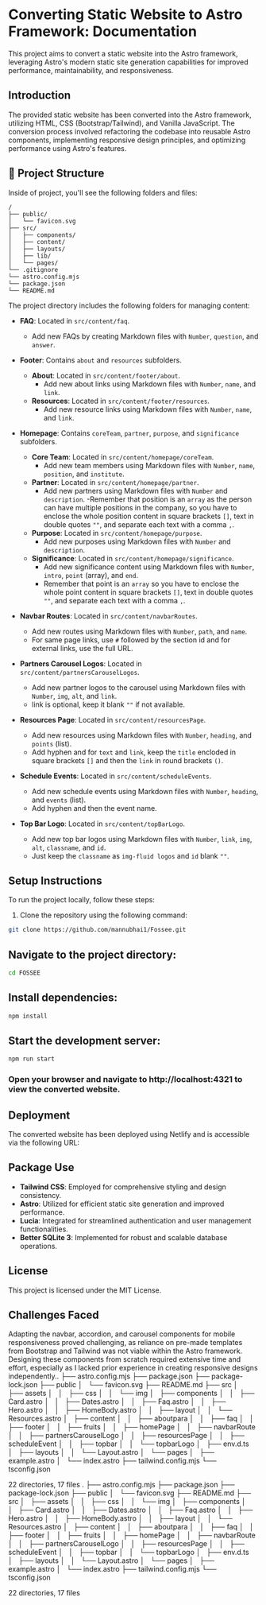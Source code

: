 # Converting Static Website to Astro Framework: Documentation

This project aims to convert a static website into the Astro framework, leveraging Astro's modern static site generation capabilities for improved performance, maintainability, and responsiveness.

## Introduction

The provided static website has been converted into the Astro framework, utilizing HTML, CSS (Bootstrap/Tailwind), and Vanilla JavaScript. The conversion process involved refactoring the codebase into reusable Astro components, implementing responsive design principles, and optimizing performance using Astro's features.

## 🚀 Project Structure

Inside of project, you'll see the following folders and files:

```text
/
├── public/
│   └── favicon.svg
├── src/
│   ├── components/
│   ├── content/
│   ├── layouts/
│   ├── lib/
│   └── pages/
└── .gitignore
└── astro.config.mjs
└── package.json
└── README.md
```

The project directory includes the following folders for managing content:

- **FAQ**: Located in `src/content/faq`.

  - Add new FAQs by creating Markdown files with `Number`, `question`, and `answer`.

- **Footer**: Contains `about` and `resources` subfolders.

  - **About**: Located in `src/content/footer/about`.
    - Add new about links using Markdown files with `Number`, `name`, and `link`.
  - **Resources**: Located in `src/content/footer/resources`.
    - Add new resource links using Markdown files with `Number`, `name`, and `link`.

- **Homepage**: Contains `coreTeam`, `partner`, `purpose`, and `significance` subfolders.

  - **Core Team**: Located in `src/content/homepage/coreTeam`.
    - Add new team members using Markdown files with `Number`, `name`, `position`, and `institute`.
  - **Partner**: Located in `src/content/homepage/partner`.
    - Add new partners using Markdown files with `Number` and `description`.
      -Remember that position is an `array` as the person can have multiple positions in the company, so you have to enclose the whole position content in square brackets `[]`, text in double quotes `""`, and separate each text with a comma `,`.
  - **Purpose**: Located in `src/content/homepage/purpose`.
    - Add new purposes using Markdown files with `Number` and `description`.
  - **Significance**: Located in `src/content/homepage/significance`.
    - Add new significance content using Markdown files with `Number`, `intro`, `point` (array), and `end`.
    - Remember that point is an `array` so you have to enclose the whole point content in square brackets `[]`, text in double quotes `""`, and separate each text with a comma `,`.

- **Navbar Routes**: Located in `src/content/navbarRoutes`.

  - Add new routes using Markdown files with `Number`, `path`, and `name`.
  - For same page links, use `#` followed by the section id and for external links, use the full URL.

- **Partners Carousel Logos**: Located in `src/content/partnersCarouselLogos`.

  - Add new partner logos to the carousel using Markdown files with `Number`, `img`, `alt`, and `link`.
  - link is optional, keep it blank `""` if not available.

- **Resources Page**: Located in `src/content/resourcesPage`.

  - Add new resources using Markdown files with `Number`, `heading`, and `points` (list).
  - Add hyphen and for `text` and `link`, keep the `title` encloded in square brackets `[]` and then the `link` in round brackets `()`.

- **Schedule Events**: Located in `src/content/scheduleEvents`.

  - Add new schedule events using Markdown files with `Number`, `heading`, and `events` (list).
  - Add hyphen and then the event name.

- **Top Bar Logo**: Located in `src/content/topBarLogo`.
  - Add new top bar logos using Markdown files with `Number`, `link`, `img`, `alt`, `classname`, and `id`.
  - Just keep the `classname` as `img-fluid logos` and `id` blank `""`.

## Setup Instructions

To run the project locally, follow these steps:

1. Clone the repository using the following command:

```bash
git clone https://github.com/mannubhai1/Fossee.git
```

## Navigate to the project directory:

```bash
cd FOSSEE
```

## Install dependencies:

```bash
npm install
```

## Start the development server:

```bash
npm run start
```

### Open your browser and navigate to http://localhost:4321 to view the converted website.

## Deployment

The converted website has been deployed using Netlify and is accessible via the following URL:

## Package Use

- **Tailwind CSS**: Employed for comprehensive styling and design consistency.
- **Astro**: Utilized for efficient static site generation and improved performance.
- **Lucia**: Integrated for streamlined authentication and user management functionalities.
- **Better SQLite 3**: Implemented for robust and scalable database operations.

## License

This project is licensed under the MIT License.

## Challenges Faced

Adapting the navbar, accordion, and carousel components for mobile responsiveness proved challenging, as reliance on pre-made templates from Bootstrap and Tailwind was not viable within the Astro framework. Designing these components from scratch required extensive time and effort, especially as I lacked prior experience in creating responsive designs independently..
├── astro.config.mjs
├── package.json
├── package-lock.json
├── public
│   └── favicon.svg
├── README.md
├── src
│   ├── assets
│   │   ├── css
│   │   └── img
│   ├── components
│   │   ├── Card.astro
│   │   ├── Dates.astro
│   │   ├── Faq.astro
│   │   ├── Hero.astro
│   │   ├── HomeBody.astro
│   │   ├── layout
│   │   └── Resources.astro
│   ├── content
│   │   ├── aboutpara
│   │   ├── faq
│   │   ├── footer
│   │   ├── fruits
│   │   ├── homePage
│   │   ├── navbarRoute
│   │   ├── partnersCarouselLogo
│   │   ├── resourcesPage
│   │   ├── scheduleEvent
│   │   ├── topbar
│   │   └── topbarLogo
│   ├── env.d.ts
│   ├── layouts
│   │   └── Layout.astro
│   └── pages
│       ├── example.astro
│       └── index.astro
├── tailwind.config.mjs
└── tsconfig.json

22 directories, 17 files
.
├── astro.config.mjs
├── package.json
├── package-lock.json
├── public
│   └── favicon.svg
├── README.md
├── src
│   ├── assets
│   │   ├── css
│   │   └── img
│   ├── components
│   │   ├── Card.astro
│   │   ├── Dates.astro
│   │   ├── Faq.astro
│   │   ├── Hero.astro
│   │   ├── HomeBody.astro
│   │   ├── layout
│   │   └── Resources.astro
│   ├── content
│   │   ├── aboutpara
│   │   ├── faq
│   │   ├── footer
│   │   ├── fruits
│   │   ├── homePage
│   │   ├── navbarRoute
│   │   ├── partnersCarouselLogo
│   │   ├── resourcesPage
│   │   ├── scheduleEvent
│   │   ├── topbar
│   │   └── topbarLogo
│   ├── env.d.ts
│   ├── layouts
│   │   └── Layout.astro
│   └── pages
│       ├── example.astro
│       └── index.astro
├── tailwind.config.mjs
└── tsconfig.json

22 directories, 17 files
